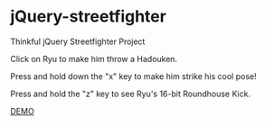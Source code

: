 # jQuery-streetfighter
Thinkful jQuery Streetfighter Project

Click on Ryu to make him throw a Hadouken.

Press and hold down the "x" key to make him strike his cool pose!

Press and hold the "z" key to see Ryu's 16-bit Roundhouse Kick.

[DEMO](http://herrwagner1680.github.io/jQuery-streetfighter/main.html)
